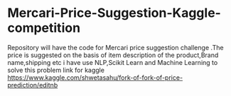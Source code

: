 # Mercari-Price-Suggestion-Kaggle-competition
Repository will have the code for Mercari price suggestion challenge .The price is suggested on the basis of item description of the product,Brand name,shipping etc i have use NLP,Scikit Learn and Machine Learning to solve this problem
link for kaggle https://www.kaggle.com/shwetasahu/fork-of-fork-of-price-prediction/editnb

